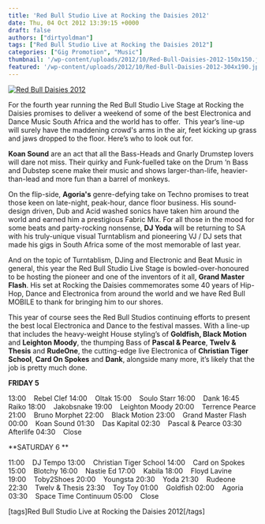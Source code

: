 ```yaml
---
title: 'Red Bull Studio Live at Rocking the Daisies 2012'
date: Thu, 04 Oct 2012 13:39:15 +0000
draft: false
authors: ["dirtyoldman"]
tags: ["Red Bull Studio Live at Rocking the Daisies 2012"]
categories: ["Gig Promotion", "Music"]
thumbnail: '/wp-content/uploads/2012/10/Red-Bull-Daisies-2012-150x150.jpg'
featured: '/wp-content/uploads/2012/10/Red-Bull-Daisies-2012-304x190.jpg'
---
```


[![](/wp-content/uploads/2012/10/Red-Bull-Daisies-2012-e1349357868197.jpg "Red Bull Daisies 2012")](/2012/10/04/red-bull-studio-live-at-rocking-the-daisies-2012/red-bull-daisies-2012/)

For the fourth year running the Red Bull Studio Live Stage at Rocking the Daisies promises to deliver a weekend of some of the best Electronica and Dance Music South Africa and the world has to offer.  This year’s line-up will surely have the maddening crowd's arms in the air, feet kicking up grass and jaws dropped to the floor. Here’s who to look out for.

**Koan Sound** are an act that all the Bass-Heads and Gnarly Drumstep lovers will dare not miss. Their quirky and Funk-fuelled take on the Drum ‘n Bass and Dubstep scene make their music and shows larger-than-life, heavier-than-lead and more fun than a barrel of monkeys.

On the flip-side, **Agoria's** genre-defying take on Techno promises to treat those keen on late-night, peak-hour, dance floor business. His sound-design driven, Dub and Acid washed sonics have taken him around the world and earned him a prestigious Fabric Mix. For all those in the mood for some beats and party-rocking nonsense, **DJ Yoda** will be returning to SA with his truly-unique visual Turntablism and pioneering VJ / DJ sets that made his gigs in South Africa some of the most memorable of last year.

And on the topic of Turntablism, DJing and Electronic and Beat Music in general, this year the Red Bull Studio Live Stage is bowled-over-honoured to be hosting the pioneer and one of the inventors of it all, **Grand Master Flash**. His set at Rocking the Daisies commemorates some 40 years of Hip-Hop, Dance and Electronica from around the world and we have Red Bull MOBILE to thank for bringing him to our shores.

This year of course sees the Red Bull Studios continuing efforts to present the best local Electronica and Dance to the festival masses. With a line-up that includes the heavy-weight House styling’s of **Goldfish, Black Motion** and **Leighton Moody**, the thumping Bass of **Pascal & Pearce**, **Twelv & Thesis** and **RudeOne**, the cutting-edge live Electronica of **Christian Tiger School**, **Card On Spokes** and **Dank**, alongside many more, it’s likely that the job is pretty much done.

**FRIDAY 5**

13:00    Rebel Clef 14:00    Oltak 15:00    Soulo Starr 16:00    Dank 16:45    Raiko 18:00    Jakobsnake 19:00    Leighton Moody 20:00    Terrence Pearce 21:00    Bruno Morphet 22:00    Black Motion 23:00    Grand Master Flash 00:00    Koan Sound 01:30    Das Kapital 02:30    Pascal & Pearce 03:30    Afterlife 04:30    Close

**SATURDAY 6 **

11:00    DJ Tempo 13:00    Christian Tiger School 14:00    Card on Spokes 15:00    Blotchy 16:00    Nastie Ed 17:00    Kabila 18:00    Floyd Lavine 19:00    Toby2Shoes 20:00    Youngsta 20:30    Yoda 21:30    Rudeone 22:30    Twelv & Thesis 23:30    Toy Toy 01:00    Goldfish 02:00    Agoria 03:30    Space Time Continuum 05:00    Close

\[tags\]Red Bull Studio Live at Rocking the Daisies 2012\[/tags\]